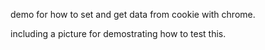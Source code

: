 demo for how to set and get data from cookie 
with chrome.

including a picture for demostrating how to test this.

